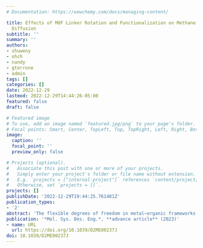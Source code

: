 ```yaml
---
# Documentation: https://wowchemy.com/docs/managing-content/

title: Effects of MOF Linker Rotation and Functionalization on Methane Uptake and
  Diffusion
subtitle: ''
summary: ''
authors:
- shuweny
- ohch
- nandy
- gterrone
- admin
tags: []
categories: []
date: 2022-12-29
lastmod: 2022-12-29T14:44:26-05:00
featured: false
draft: false

# Featured image
# To use, add an image named `featured.jpg/png` to your page's folder.
# Focal points: Smart, Center, TopLeft, Top, TopRight, Left, Right, BottomLeft, Bottom, BottomRight.
image:
  caption: ''
  focal_point: ''
  preview_only: false

# Projects (optional).
#   Associate this post with one or more of your projects.
#   Simply enter your project's folder or file name without extension.
#   E.g. `projects = ["internal-project"]` references `content/project/deep-learning/index.md`.
#   Otherwise, set `projects = []`.
projects: []
publishDate: '2022-12-29T19:44:25.761481Z'
publication_types:
- '2'
abstract: 'The flexible degrees of freedom in metal–organic frameworks (MOFs) can have significant effects on guest molecule behavior. However, in the majority of studies applying molecular simulations to MOFs, the framework is assumed to be rigid in order to minimize computational cost. Here we assess the significance of this assumption on a representative example of methane uptake and diffusion in UiO-66. We introduce an open-source code to modify MOFs through functionalization and linker rotation and we perform Grand Canonical Monte Carlo and molecular dynamics simulations of methane in each of the functionalized and linker-rotated derivatives of UiO-66. We find that linker rotation moderately influences methane uptake and significantly influences methane diffusion. Our assessment provides ranges of property values that serve as measures of uncertainty of these two properties associated with linker rotation. We further determine that void volume fraction and minimum pore size are the features that govern methane uptake and diffusion, respectively. These findings illustrate the impact of linker rotation on MOFs and provide design principles to guide future investigations.'
publication: '*Mol. Sys. Des. Eng.*, **advance article** (2023)'
- name: URL
  url: https://doi.org/10.1039/D2ME00237J
doi: 10.1039/D2ME00237J
---
```

